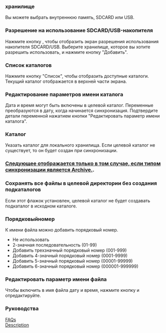 ### хранилище  

Вы можете выбрать внутреннюю память, SDCARD или USB.   

### Разрешение на использование SDCARD/USB-накопителя  

Нажмите кнопку , чтобы отобразить экран разрешения использования накопителя SDCARD/USB. Выберите хранилище, которое вы хотите разрешить использовать, и нажмите кнопку "Добавить".   

### Список каталогов  

Нажмите кнопку "Список", чтобы отобразить доступные каталоги. Текущий каталог отображается в верхней части экрана.  

### Редактирование параметров имени каталога  
Дата и время могут быть включены в целевой каталог. Переменные преобразуются в дату, когда начинается синхронизация. Подтвердите детали переменной нажатием кнопки "Редактировать параметр имени каталога".  

### Каталог  
Указать каталог для локального хранилища. Если целевой каталог не существует, то он будет создан при синхронизации.  

### <u>Следующее отображается только в том случае, если типом синхронизации является Archive.</u>.  
### Сохранять все файлы в целевой директории без создания подкаталогов  
Если этот флажок установлен, целевой каталог не будет создавать подкаталог в исходном каталоге.  

### Порядковыйномер  

К имени файла можно добавить порядковый номер.  

- Не использовать  
- 2-значная последовательность (01-99)  
- Добавить трехзначный порядковый номер (001-999)  
- Добавить 4-значный порядковый номер (0001-9999)  
- Добавить 5-значный порядковый номер (00001-99999)  
- Добавить 6-значный порядковый номер (000001-999999)  

### Редактировать параметр имени файла  

Чтобы включить в имя файла дату и время, нажмите кнопку и отредактируйте.  

### Руководства  
[FAQs](https://sentaroh.github.io/Documents/SMBSync3/SMBSync3_FAQ_EN.htm)  
[Description](https://sentaroh.github.io/Documents/SMBSync3/SMBSync3_Desc_EN.htm)  
